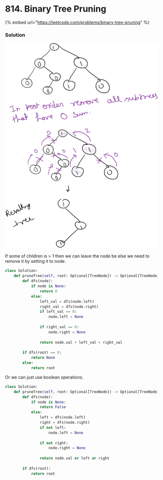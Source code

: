 # 814. Binary Tree Pruning

{% embed url="https://leetcode.com/problems/binary-tree-pruning" %}

### Solution

<img src="../../../.gitbook/assets/file.drawing (4).svg" alt="" class="gitbook-drawing">

If some of children is > 1 then we can leave the node be else we need to remove it by setting it to node.

```python
class Solution:
    def pruneTree(self, root: Optional[TreeNode]) -> Optional[TreeNode]:
        def dfs(node):
            if node is None:
                return 0
            else:
                left_val = dfs(node.left)
                right_val = dfs(node.right)
                if left_val == 0:
                    node.left = None
                
                if right_val == 0:
                    node.right = None

                return node.val + left_val + right_val
        
        if dfs(root) == 0:
            return None
        else:
            return root
```

Or we can just use boolean operations.

```python
class Solution:
    def pruneTree(self, root: Optional[TreeNode]) -> Optional[TreeNode]:
        def dfs(node):
            if node is None:
                return False
            else:
                left = dfs(node.left)
                right = dfs(node.right)
                if not left:
                    node.left = None
                
                if not right:
                    node.right = None

                return node.val or left or right
        
        if dfs(root):
            return root
```
